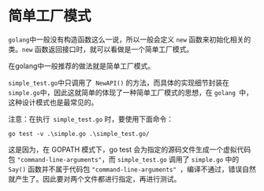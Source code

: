 # 简单工厂模式

`golang`中一般没有构造函数这么一说，所以一般会定义 `new` 函数来初始化相关的类。`new` 函数返回接口时，就可以看做是一个简单工厂模式。

在golang中一般推荐的做法就是简单工厂模式。

`simple_test.go`中只调用了` NewAPI()` 的方法，而具体的实现细节封装在` simple.go`中，因此这就简单的体现了一种简单工厂模式的思想，在 `golang `中，这种设计模式也是最常见的。

注意：在执行` simple_test.go` 时，要使用下面命令：

```
go test -v .\simple.go .\simple_test.go/
```

这是因为，在 GOPATH 模式下，go test 会为指定的源码文件生成一个虚拟代码包 `"command-line-arguments"`，而 `simple_test.go` 调用了 `simple.go` 中的 `Say()` 函数并不属于代码包 `"command-line-arguments" `，编译不通过，错误自然就产生了。因此要对两个文件都进行指定，再进行测试。
